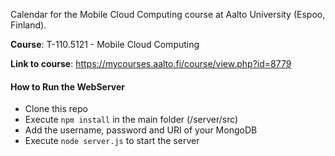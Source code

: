 Calendar for the Mobile Cloud Computing course at Aalto University (Espoo, Finland).

**Course**: T-110.5121 - Mobile Cloud Computing

**Link to course**: https://mycourses.aalto.fi/course/view.php?id=8779

#### How to Run the WebServer

- Clone this repo
- Execute `npm install` in the main folder (/server/src)
- Add the username, password and URI of your MongoDB
- Execute `node server.js` to start the server
